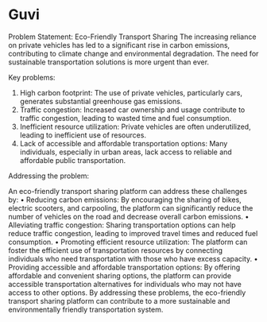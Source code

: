 # Guvi
Problem Statement: Eco-Friendly Transport Sharing
The increasing reliance on private vehicles has led to a significant rise in carbon emissions, contributing to climate change and environmental degradation. The need for sustainable transportation solutions is more urgent than ever.

Key problems:
1.	High carbon footprint: The use of private vehicles, particularly cars, generates substantial greenhouse gas emissions.
2.	Traffic congestion: Increased car ownership and usage contribute to traffic congestion, leading to wasted time and fuel consumption.
3.	Inefficient resource utilization: Private vehicles are often underutilized, leading to inefficient use of resources.
4.	Lack of accessible and affordable transportation options: Many individuals, especially in urban areas, lack access to reliable and affordable public transportation.


Addressing the problem:

An eco-friendly transport sharing platform can address these challenges by:
•	Reducing carbon emissions: By encouraging the sharing of bikes, electric scooters, and carpooling, the platform can significantly reduce the number of vehicles on the road and decrease overall carbon emissions.
•	Alleviating traffic congestion: Sharing transportation options can help reduce traffic congestion, leading to improved travel times and reduced fuel consumption.
•	Promoting efficient resource utilization: The platform can foster the efficient use of transportation resources by connecting individuals who need transportation with those who have excess capacity.
•	Providing accessible and affordable transportation options: By offering affordable and convenient sharing options, the platform can provide accessible transportation alternatives for individuals who may not have access to other options.
By addressing these problems, the eco-friendly transport sharing platform can contribute to a more sustainable and environmentally friendly transportation system.
